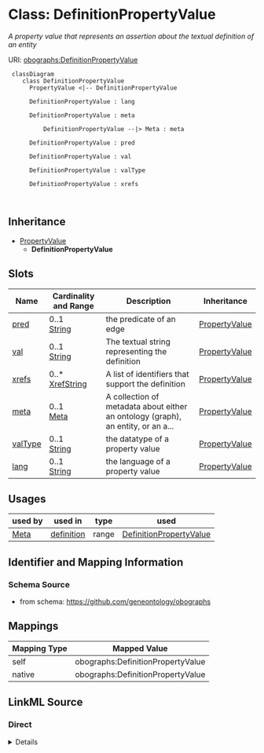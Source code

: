 # Class: DefinitionPropertyValue


_A property value that represents an assertion about the textual definition of an entity_





URI: [obographs:DefinitionPropertyValue](https://github.com/geneontology/obographs/DefinitionPropertyValue)




```{mermaid}
 classDiagram
    class DefinitionPropertyValue
      PropertyValue <|-- DefinitionPropertyValue
      
      DefinitionPropertyValue : lang
        
      DefinitionPropertyValue : meta
        
          DefinitionPropertyValue --|> Meta : meta
        
      DefinitionPropertyValue : pred
        
      DefinitionPropertyValue : val
        
      DefinitionPropertyValue : valType
        
      DefinitionPropertyValue : xrefs
        
      
```





## Inheritance
* [PropertyValue](PropertyValue.md)
    * **DefinitionPropertyValue**



## Slots

| Name | Cardinality and Range | Description | Inheritance |
| ---  | --- | --- | --- |
| [pred](pred.md) | 0..1 <br/> [String](String.md) | the predicate of an edge | [PropertyValue](PropertyValue.md) |
| [val](val.md) | 0..1 <br/> [String](String.md) | The textual string representing the definition | [PropertyValue](PropertyValue.md) |
| [xrefs](xrefs.md) | 0..* <br/> [XrefString](XrefString.md) | A list of identifiers that support the definition | [PropertyValue](PropertyValue.md) |
| [meta](meta.md) | 0..1 <br/> [Meta](Meta.md) | A collection of metadata about either an ontology (graph), an entity, or an a... | [PropertyValue](PropertyValue.md) |
| [valType](valType.md) | 0..1 <br/> [String](String.md) | the datatype of a property value | [PropertyValue](PropertyValue.md) |
| [lang](lang.md) | 0..1 <br/> [String](String.md) | the language of a property value | [PropertyValue](PropertyValue.md) |





## Usages

| used by | used in | type | used |
| ---  | --- | --- | --- |
| [Meta](Meta.md) | [definition](definition.md) | range | [DefinitionPropertyValue](DefinitionPropertyValue.md) |






## Identifier and Mapping Information







### Schema Source


* from schema: https://github.com/geneontology/obographs





## Mappings

| Mapping Type | Mapped Value |
| ---  | ---  |
| self | obographs:DefinitionPropertyValue |
| native | obographs:DefinitionPropertyValue |





## LinkML Source

<!-- TODO: investigate https://stackoverflow.com/questions/37606292/how-to-create-tabbed-code-blocks-in-mkdocs-or-sphinx -->

### Direct

<details>
```yaml
name: DefinitionPropertyValue
description: A property value that represents an assertion about the textual definition
  of an entity
from_schema: https://github.com/geneontology/obographs
is_a: PropertyValue
slot_usage:
  val:
    name: val
    description: The textual string representing the definition.
    domain_of:
    - PropertyValue
    role: definition text
  xrefs:
    name: xrefs
    description: A list of identifiers that support the definition. The semantics
      are intentionally broad, and these identifiers might represent individual agents
      that contributed to the text of the definition, external publications, websites,
      or links to supporting information, or external vocabulary entities that played
      a contributing role in the definition.
    domain_of:
    - Meta
    - PropertyValue
    role: supporting identifiers

```
</details>

### Induced

<details>
```yaml
name: DefinitionPropertyValue
description: A property value that represents an assertion about the textual definition
  of an entity
from_schema: https://github.com/geneontology/obographs
is_a: PropertyValue
slot_usage:
  val:
    name: val
    description: The textual string representing the definition.
    domain_of:
    - PropertyValue
    role: definition text
  xrefs:
    name: xrefs
    description: A list of identifiers that support the definition. The semantics
      are intentionally broad, and these identifiers might represent individual agents
      that contributed to the text of the definition, external publications, websites,
      or links to supporting information, or external vocabulary entities that played
      a contributing role in the definition.
    domain_of:
    - Meta
    - PropertyValue
    role: supporting identifiers
attributes:
  pred:
    name: pred
    description: the predicate of an edge
    from_schema: https://github.com/geneontology/obographs
    rank: 1000
    slot_uri: rdf:predicate
    alias: pred
    owner: DefinitionPropertyValue
    domain_of:
    - Edge
    - SynonymPropertyValue
    - PropertyValue
    - SynonymTypeDefinition
    range: string
  val:
    name: val
    description: The textual string representing the definition.
    from_schema: https://github.com/geneontology/obographs
    rank: 1000
    slot_uri: rdf:object
    alias: val
    owner: DefinitionPropertyValue
    domain_of:
    - PropertyValue
    role: definition text
    range: string
  xrefs:
    name: xrefs
    description: A list of identifiers that support the definition. The semantics
      are intentionally broad, and these identifiers might represent individual agents
      that contributed to the text of the definition, external publications, websites,
      or links to supporting information, or external vocabulary entities that played
      a contributing role in the definition.
    from_schema: https://github.com/geneontology/obographs
    rank: 1000
    multivalued: true
    alias: xrefs
    owner: DefinitionPropertyValue
    domain_of:
    - Meta
    - PropertyValue
    role: supporting identifiers
    range: XrefString
  meta:
    name: meta
    description: A collection of metadata about either an ontology (graph), an entity,
      or an axiom
    from_schema: https://github.com/geneontology/obographs
    aliases:
    - annotations
    rank: 1000
    alias: meta
    owner: DefinitionPropertyValue
    domain_of:
    - GraphDocument
    - Graph
    - Node
    - Edge
    - PropertyValue
    - Axiom
    range: Meta
  valType:
    name: valType
    description: the datatype of a property value
    from_schema: https://github.com/geneontology/obographs
    aliases:
    - value type
    - datatype
    rank: 1000
    alias: valType
    owner: DefinitionPropertyValue
    domain_of:
    - PropertyValue
    range: string
  lang:
    name: lang
    description: the language of a property value
    from_schema: https://github.com/geneontology/obographs
    rank: 1000
    alias: lang
    owner: DefinitionPropertyValue
    domain_of:
    - PropertyValue
    range: string

```
</details>
